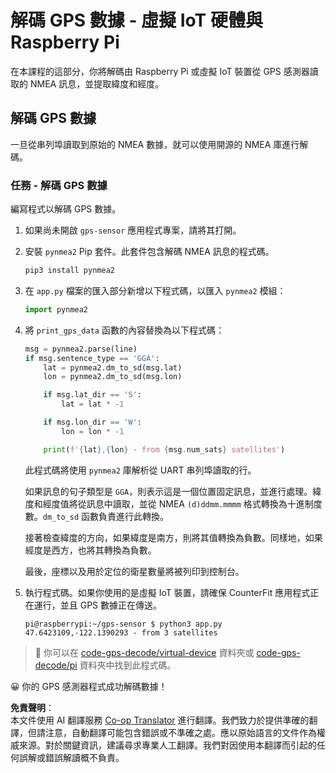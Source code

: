 <!--
CO_OP_TRANSLATOR_METADATA:
{
  "original_hash": "cbb8c285bc64c5192fae3368fb5077d2",
  "translation_date": "2025-08-25T00:52:10+00:00",
  "source_file": "3-transport/lessons/1-location-tracking/single-board-computer-gps-decode.md",
  "language_code": "tw"
}
-->
# 解碼 GPS 數據 - 虛擬 IoT 硬體與 Raspberry Pi

在本課程的這部分，你將解碼由 Raspberry Pi 或虛擬 IoT 裝置從 GPS 感測器讀取的 NMEA 訊息，並提取緯度和經度。

## 解碼 GPS 數據

一旦從串列埠讀取到原始的 NMEA 數據，就可以使用開源的 NMEA 庫進行解碼。

### 任務 - 解碼 GPS 數據

編寫程式以解碼 GPS 數據。

1. 如果尚未開啟 `gps-sensor` 應用程式專案，請將其打開。

1. 安裝 `pynmea2` Pip 套件。此套件包含解碼 NMEA 訊息的程式碼。

    ```sh
    pip3 install pynmea2
    ```

1. 在 `app.py` 檔案的匯入部分新增以下程式碼，以匯入 `pynmea2` 模組：

    ```python
    import pynmea2
    ```

1. 將 `print_gps_data` 函數的內容替換為以下程式碼：

    ```python
    msg = pynmea2.parse(line)
    if msg.sentence_type == 'GGA':
        lat = pynmea2.dm_to_sd(msg.lat)
        lon = pynmea2.dm_to_sd(msg.lon)

        if msg.lat_dir == 'S':
            lat = lat * -1

        if msg.lon_dir == 'W':
            lon = lon * -1

        print(f'{lat},{lon} - from {msg.num_sats} satellites')
    ```

    此程式碼將使用 `pynmea2` 庫解析從 UART 串列埠讀取的行。

    如果訊息的句子類型是 `GGA`，則表示這是一個位置固定訊息，並進行處理。緯度和經度值將從訊息中讀取，並從 NMEA `(d)ddmm.mmmm` 格式轉換為十進制度數。`dm_to_sd` 函數負責進行此轉換。

    接著檢查緯度的方向，如果緯度是南方，則將其值轉換為負數。同樣地，如果經度是西方，也將其轉換為負數。

    最後，座標以及用於定位的衛星數量將被列印到控制台。

1. 執行程式碼。如果你使用的是虛擬 IoT 裝置，請確保 CounterFit 應用程式正在運行，並且 GPS 數據正在傳送。

    ```output
    pi@raspberrypi:~/gps-sensor $ python3 app.py 
    47.6423109,-122.1390293 - from 3 satellites
    ```

> 💁 你可以在 [code-gps-decode/virtual-device](../../../../../3-transport/lessons/1-location-tracking/code-gps-decode/virtual-device) 資料夾或 [code-gps-decode/pi](../../../../../3-transport/lessons/1-location-tracking/code-gps-decode/pi) 資料夾中找到此程式碼。

😀 你的 GPS 感測器程式成功解碼數據！

**免責聲明**：  
本文件使用 AI 翻譯服務 [Co-op Translator](https://github.com/Azure/co-op-translator) 進行翻譯。我們致力於提供準確的翻譯，但請注意，自動翻譯可能包含錯誤或不準確之處。應以原始語言的文件作為權威來源。對於關鍵資訊，建議尋求專業人工翻譯。我們對因使用本翻譯而引起的任何誤解或錯誤解讀概不負責。